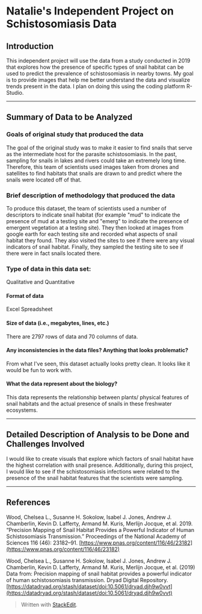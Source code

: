 ﻿
# Natalie's Independent Project on Schistosomiasis Data

## Introduction

This independent project will use the data from a study conducted in 2019 that explores how the presence of specific types of snail habitat can be used to predict the prevalence of schistosomiasis in nearby towns. My goal is to provide images that help me better understand the data and visualize trends present in the data.  I plan on doing this using the coding platform R- Studio. 

<hr>

## Summary of Data to be Analyzed


### Goals of original study that produced the data
The goal of the original study was to make it easier to find snails that serve as the intermediate host for the parasite schistosomiasis. In the past, sampling for snails in lakes and rivers could take an extremely long time. Therefore, this team of scientists used images taken from drones and satellites to find habitats that snails are drawn to and predict where the snails were located off of that. 

### Brief description of methodology that produced the data
To produce this dataset, the team of scientists used a number of descriptors to indicate snail habitat (for example "mud" to indicate the presence of mud at a testing site and "emerg" to indicate the presence of emergent vegetation at a testing site). They then looked at images from google earth for each testing site and recorded what aspects of snail habitat they found. They also visited the sites to see if there were any visual indicators of snail habitat. Finally, they sampled the testing site to see if there were in fact snails located there. 

### Type of data in this data set:  
Qualitative and Quantitative 
#### Format of data  
Excel Spreadsheet
#### Size of data (i.e., megabytes, lines, etc.)
There are 2797 rows of data and 70 columns of data. 

#### Any inconsistencies in the data files?  Anything that looks problematic?  
From what I've seen, this dataset actually looks pretty clean.  It looks like it would be fun to work with. 

#### What the data represent about the biology? 
This data represents the relationship between plants/ physical features of snail habitats and the actual presence of snails in these freshwater ecosystems.   



<hr>

## Detailed Description of Analysis to be Done and Challenges Involved

I would like to create visuals that explore which factors of snail habitat have the highest correlation with snail presence. Additionally, during this project, I would like to see if the schistosomiasis infections were related to the presence of the snail habitat features that the scientists were sampling. 





<hr>

## References 


Wood, Chelsea L., Susanne H. Sokolow, Isabel J. Jones, Andrew J. Chamberlin, Kevin D. Lafferty, Armand M. Kuris, Merlijn Jocque, et al. 2019. “Precision Mapping of Snail Habitat Provides a Powerful Indicator of Human Schistosomiasis Transmission.” Proceedings of the National Academy of Sciences 116 (46): 23182–91. [https://www.pnas.org/content/116/46/23182](https://www.pnas.org/content/116/46/23182)


Wood, Chelsea L., Susanne H. Sokolow, Isabel J. Jones, Andrew J. Chamberlin, Kevin D. Lafferty, Armand M. Kuris, Merlijn Jocque, et al. (2019) Data from: Precision mapping of snail habitat provides a powerful indicator of human schistosomiasis transmission. Dryad Digital Repository. [https://datadryad.org/stash/dataset/doi:10.5061/dryad.djh9w0vvt](https://datadryad.org/stash/dataset/doi:10.5061/dryad.djh9w0vvt)

> Written with [StackEdit](https://stackedit.io/).
